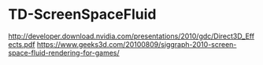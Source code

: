 # TD-ScreenSpaceFluid
http://developer.download.nvidia.com/presentations/2010/gdc/Direct3D_Effects.pdf
https://www.geeks3d.com/20100809/siggraph-2010-screen-space-fluid-rendering-for-games/
